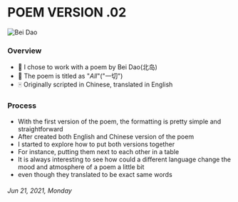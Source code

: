 # POEM VERSION .02

![Bei Dao](https://flet100.files.wordpress.com/2016/06/bei-dao-21.jpg?w=250)

### Overview

* 🎲 I chose to work with a poem by Bei Dao(北岛)
* 📜 The poem is titled as "*All*"("一切")
* 🀄️ Originally scripted in Chinese, translated in English

### Process
- With the first version of the poem, the formatting is pretty simple and straightforward
- After created both English and Chinese version of the poem
- I started to explore how to put both versions together
- For instance, putting them next to each other in a table
- It is always interesting to see how could a different language change the mood and atmosphere of a poem a little bit
- even though they translated to be exact same words


 ###### *Jun 21, 2021, Monday*
